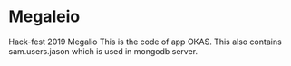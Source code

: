 # Megaleio
Hack-fest 2019 Megalio
This is the code of app OKAS.
This also contains sam.users.jason which is used in mongodb server.
